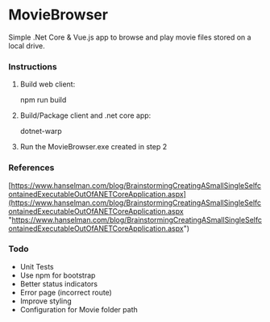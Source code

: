 # MovieBrowser

Simple .Net Core & Vue.js app to browse and play movie files stored on a local drive.

### Instructions ###
1. Build web client:

    npm run build

2. Build/Package client and .net core app:

    dotnet-warp

3. Run the MovieBrowser.exe created in step 2

### References ###
[https://www.hanselman.com/blog/BrainstormingCreatingASmallSingleSelfcontainedExecutableOutOfANETCoreApplication.aspx](https://www.hanselman.com/blog/BrainstormingCreatingASmallSingleSelfcontainedExecutableOutOfANETCoreApplication.aspx "https://www.hanselman.com/blog/BrainstormingCreatingASmallSingleSelfcontainedExecutableOutOfANETCoreApplication.aspx")

### Todo ###
- Unit Tests
- Use npm for bootstrap
- Better status indicators
- Error page (incorrect route)
- Improve styling
- Configuration for Movie folder path